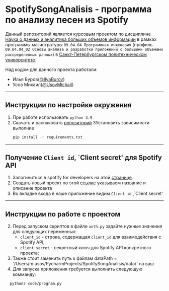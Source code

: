 # SpotifySongAnalisis - программа по анализу песен из Spotify

Данный репозиторий является курсовым проектом по дисциплине [Наука о данных и аналитика больших объемов информации](https://github.com/Tka4uk-Andrei/semesters_description/blob/master/semester_1.md#наука-о-данных-и-аналитика-больших-объемов-информации) в рамках программы магистратуры `09.04.04 Программная инженерия` (профиль `09.04.04_02 Основы анализа и разработки приложений с большими объемами распределенных данных`) в [Санкт-Петербургском политехническом университете](https://www.spbstu.ru).

Над кодом для данного проекта работали:
- Илья Буров([@IlyaBurov](https://github.com/Ilya-Burov))
- Усов Михаил([@UsovMichail](https://github.com/mishokU))
---
## Инструкции по настройке окружения

1. При работе использовать `python 3.9`
2. Скачать и распаковать [репозиторий](https://github.com/mishokU/SpotifySongAnalisis)
3Установить зависимости выполнив
   ```bash
   pip install -r requirements.txt
   ```

---

## Получение `Client id`, `Client secret' для Spotify API

1. Залогиниться в spotify for developers на этой [странице](https://developer.spotify.com/dashboard/).
2. Создать новый проект по этой [ссылке](https://developer.spotify.com/dashboard/applications) указываем название и описание проекта
3. Во вкладке входа в наше приложение видим `Client id` ,`Client secret'

---

## Инструкции по работе с проектом

2. Перед запуском скриптов в файле `auth.py` задайте нужные значения для следующих переменных:
    - `client_id` - строка, содержащая `client_id` для взаимодействия с Spotify API;
    - `client_secret` - секретный ключ для Spotify API конкретного проекта;
3. Также стоит заменить путь к файлам dataPath = '/Users/m.usov/PycharmProjects/SpotifySongAnalisis/data/' на ваш
4. Для запуска приложения требуется выполнить следующую комманду:
  ```bash
    python3 code/program.py
  ```